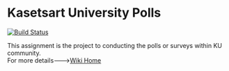 # Kasetsart University Polls
[![Build Status](https://app.travis-ci.com/chayayot123/ku-polls.svg?branch=iteration2)](https://app.travis-ci.com/chayayot123/ku-polls)

This assignment is the project to conducting the polls or surveys within KU community.    
For more details--->[Wiki Home](../../wiki/Home)
